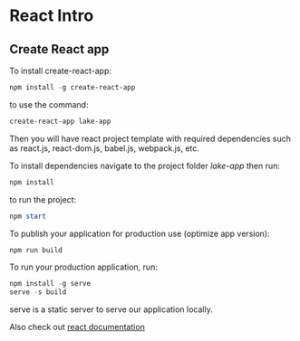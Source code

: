 # React Intro

## Create React app

To install create-react-app:

```powershell
npm install -g create-react-app
```

to use the command:

```powershell
create-react-app lake-app
```

Then you will have react project template with required dependencies such as react.js, react-dom.js, babel.js, webpack.js, etc.

To install dependencies navigate to the project folder *lake-app* then run:

```powershell
npm install
```

to run the project:

```powershell
npm start
```

To publish your application for production use (optimize app version):

```powershell
npm run build
```

To run your production application, run:

```powershell
npm install -g serve
serve -s build
```

serve is a static server to serve our application locally.

Also check out [react documentation](https://reactjs.org/)
